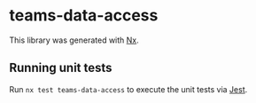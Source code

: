 # teams-data-access

This library was generated with [Nx](https://nx.dev).

## Running unit tests

Run `nx test teams-data-access` to execute the unit tests via [Jest](https://jestjs.io).
